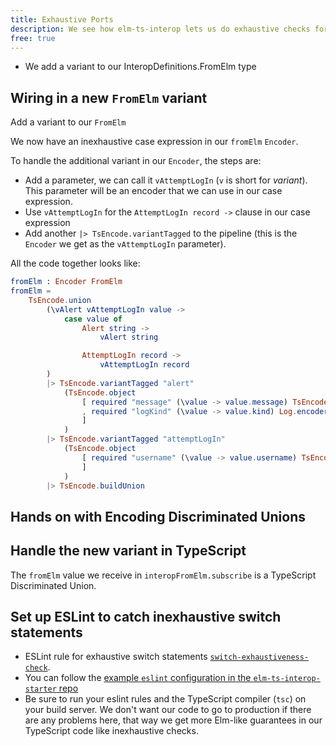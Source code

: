 ```yaml
---
title: Exhaustive Ports
description: We see how elm-ts-interop lets us do exhaustive checks for our ports just like an Elm update case expression.
free: true
---
```


- We add a variant to our InteropDefinitions.FromElm type

## Wiring in a new `FromElm` variant

Add a variant to our `FromElm`

We now have an inexhaustive case expression in our `fromElm` `Encoder`.

To handle the additional variant in our `Encoder`, the steps are:

- Add a parameter, we can call it `vAttemptLogIn` (`v` is short for _variant_). This parameter will be an encoder that we can use in our case expression.
- Use `vAttemptLogIn` for the `AttemptLogIn record ->` clause in our case expression
- Add another `|> TsEncode.variantTagged` to the pipeline (this is the `Encoder` we get as the `vAttemptLogIn` parameter).

All the code together looks like:

```elm
fromElm : Encoder FromElm
fromElm =
    TsEncode.union
        (\vAlert vAttemptLogIn value ->
            case value of
                Alert string ->
                    vAlert string

                AttemptLogIn record ->
                    vAttemptLogIn record
        )
        |> TsEncode.variantTagged "alert"
            (TsEncode.object
                [ required "message" (\value -> value.message) TsEncode.string
                , required "logKind" (\value -> value.kind) Log.encoder
                ]
            )
        |> TsEncode.variantTagged "attemptLogIn"
            (TsEncode.object
                [ required "username" (\value -> value.username) TsEncode.string
                ]
            )
        |> TsEncode.buildUnion
```

## Hands on with Encoding Discriminated Unions

<ellie id="fQY3tzjQDRRa1" />

## Handle the new variant in TypeScript

The `fromElm` value we receive in `interopFromElm.subscribe` is a TypeScript Discriminated Union.

## Set up ESLint to catch inexhaustive switch statements

- ESLint rule for exhaustive switch statements [`switch-exhaustiveness-check`](https://github.com/typescript-eslint/typescript-eslint/blob/master/packages/eslint-plugin/docs/rules/switch-exhaustiveness-check.md).
- You can follow the [example `eslint` configuration in the `elm-ts-interop-starter` repo](https://github.com/dillonkearns/elm-ts-interop-starter/blob/main/.eslintrc.js)
- Be sure to run your eslint rules and the TypeScript compiler (`tsc`) on your build server. We don't want our code to go to production if there are any problems here, that way we get more Elm-like guarantees in our TypeScript code like inexhaustive checks.
